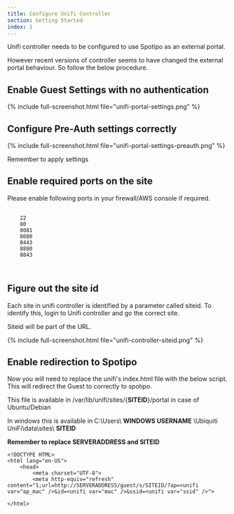 ```yaml
---
title: Configure Unifi Controller
section: Getting Started
index: 1
---
```


Unifi controller needs to be configured to use Spotipo as an external portal. 

However recent versions of controller seems to have changed the external portal behaviour. So follow the below procedure.

## Enable Guest Settings with no authentication

{% include full-screenshot.html file="unifi-portal-settings.png" %}

## Configure Pre-Auth settings correctly

{% include full-screenshot.html file="unifi-portal-settings-preauth.png" %}

Remember to apply settings

## Enable required ports on the site

Please enable following ports in your firewall/AWS console if required.

<pre>
    <code class="shell"> 
    22
    80
    8081
    8080
    8443
    8880
    8843

    </code>
</pre>

## Figure out the site id

Each site in unifi controller is identified by a parameter called siteid. To identify this, login to Unifi controller and go the correct site.

Siteid will be part of the URL.

{% include full-screenshot.html file="unifi-controller-siteid.png" %}

## Enable redirection to Spotipo

Now you will need to replace the unifi's index.html file with the below script. This will redirect the Guest to correctly to spotipo.

This file is available in /var/lib/unifi/sites/{**SITEID**}/portal in case of Ubuntu/Debian

In windows this is available in C:\Users\ **WINDOWS USERNAME** \Ubiquiti UniFi\data\sites\ **SITEID**


**Remember to replace SERVERADDRESS and SITEID**


    <!DOCTYPE HTML>
    <html lang="en-US">
        <head>
            <meta charset="UTF-8">
            <meta http-equiv="refresh" content="1;url=http://SERVERADDRESS/guest/s/SITEID/?ap=<unifi var="ap_mac" />&id=<unifi var="mac" />&ssid=<unifi var="ssid" />">

    </html>



